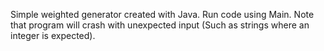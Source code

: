 Simple weighted generator created with Java. Run code using Main. Note that program will crash with unexpected input (Such as strings where an integer is expected).
